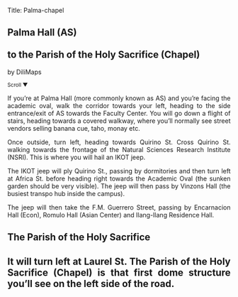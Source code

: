 Title: Palma-chapel

<section id='cover' class='cover active'>
<h1> Palma Hall (AS)  <br><br>to the Parish of the Holy Sacrifice (Chapel) </h1>
<p align='justify'>by DiliMaps </p>
<small class='scroll'>Scroll ▼</small>
</section>

<section id='as'>
<p align='justify'>If you’re at Palma Hall (more commonly known as AS) and you’re facing the academic oval, walk the corridor towards your left, heading to the side entrance/exit of AS towards the Faculty Center. You will go down a flight of stairs, heading towards a covered walkway, where you’ll normally see street vendors selling banana cue, taho, monay etc.  
</p>
</section>

<section id='nsri'>
<p align='justify'>Once outside, turn left, heading towards Quirino St. Cross Quirino St. walking towards the frontage of the Natural Sciences Research Institute (NSRI). This is where you will hail an IKOT jeep.
</p>
</section>

<section id='vinzons'>
<p align='justify'>The IKOT jeep will ply Quirino St., passing by dormitories and then turn left at Africa St. before heading right towards the Academic Oval (the sunken garden should be very visible). The jeep will then pass by Vinzons Hall (the busiest transpo hub inside the campus). 
</p>
</section>

<section id='romulo'>
<p align='justify'>The jeep will then take the F.M. Guerrero Street, passing by Encarnacion Hall (Econ), Romulo Hall (Asian Center) and Ilang-Ilang Residence Hall.
</p>
</section>

<section id='chapel'>
<h1> The Parish of the Holy Sacrifice <h1>
<p align='justify'>It will turn left at Laurel St. The Parish of the Holy Sacrifice (Chapel) is that first dome structure you’ll see on the left side of the road.
</p>
</section>
